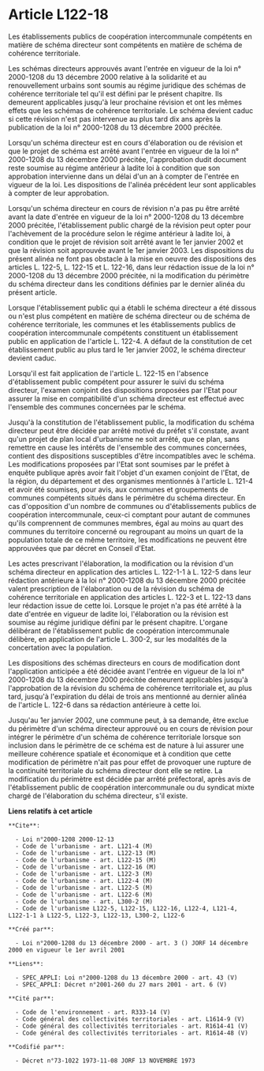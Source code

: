 # Article L122-18

Les établissements publics de coopération intercommunale compétents en matière de schéma directeur sont compétents en matière
de schéma de cohérence territoriale.

Les schémas directeurs approuvés avant l'entrée en vigueur de la loi n° 2000-1208 du 13 décembre 2000 relative à la
solidarité et au renouvellement urbains sont soumis au régime juridique des schémas de cohérence territoriale tel qu'il est
défini par le présent chapitre. Ils demeurent applicables jusqu'à leur prochaine révision et ont les mêmes effets que les
schémas de cohérence territoriale. Le schéma devient caduc si cette révision n'est pas intervenue au plus tard dix ans après
la publication de la loi n° 2000-1208 du 13 décembre 2000 précitée.

Lorsqu'un schéma directeur est en cours d'élaboration ou de révision et que le projet de schéma est arrêté avant l'entrée en
vigueur de la loi n° 2000-1208 du 13 décembre 2000 précitée, l'approbation dudit document reste soumise au régime antérieur à
ladite loi à condition que son approbation intervienne dans un délai d'un an à compter de l'entrée en vigueur de la loi. Les
dispositions de l'alinéa précédent leur sont applicables à compter de leur approbation.

Lorsqu'un schéma directeur en cours de révision n'a pas pu être arrêté avant la date d'entrée en vigueur de la loi n°
2000-1208 du 13 décembre 2000 précitée, l'établissement public chargé de la révision peut opter pour l'achèvement de la
procédure selon le régime antérieur à ladite loi, à condition que le projet de révision soit arrêté avant le 1er janvier 2002
et que la révision soit approuvée avant le 1er janvier 2003. Les dispositions du présent alinéa ne font pas obstacle à la
mise en oeuvre des dispositions des articles L. 122-5, L. 122-15 et L. 122-16, dans leur rédaction issue de la loi n°
2000-1208 du 13 décembre 2000 précitée, ni la modification du périmètre du schéma directeur dans les conditions définies par
le dernier alinéa du présent article.

Lorsque l'établissement public qui a établi le schéma directeur a été dissous ou n'est plus compétent en matière de schéma
directeur ou de schéma de cohérence territoriale, les communes et les établissements publics de coopération intercommunale
compétents constituent un établissement public en application de l'article L. 122-4. A défaut de la constitution de cet
établissement public au plus tard le 1er janvier 2002, le schéma directeur devient caduc.

Lorsqu'il est fait application de l'article L. 122-15 en l'absence d'établissement public compétent pour assurer le suivi du
schéma directeur, l'examen conjoint des dispositions proposées par l'Etat pour assurer la mise en compatibilité d'un schéma
directeur est effectué avec l'ensemble des communes concernées par le  schéma.

Jusqu'à la constitution de l'établissement public, la modification du schéma directeur peut être décidée par arrêté motivé du
préfet s'il constate, avant qu'un projet de plan local d'urbanisme ne soit arrêté, que ce plan, sans remettre en cause les
intérêts de l'ensemble des communes concernées, contient des dispositions susceptibles d'être incompatibles avec le schéma.
Les modifications proposées par l'Etat sont soumises par le préfet à enquête publique après avoir fait l'objet d'un examen
conjoint de l'Etat, de la région, du département et des organismes mentionnés à l'article L. 121-4 et avoir été soumises,
pour avis, aux communes et groupements de communes compétents situés dans le périmètre du schéma directeur. En cas
d'opposition d'un nombre de communes ou d'établissements publics de coopération intercommunale, ceux-ci comptant pour autant
de communes qu'ils comprennent de communes membres, égal au moins au quart des communes du territoire concerné ou regroupant
au moins un quart de la population totale de ce même territoire, les modifications ne peuvent être approuvées que par décret
en Conseil d'Etat.

Les actes prescrivant l'élaboration, la modification ou la révision d'un schéma directeur en application des articles L.
122-1-1 à L. 122-5 dans leur rédaction antérieure à la loi n° 2000-1208 du 13 décembre 2000 précitée valent prescription de
l'élaboration ou de la révision du schéma de cohérence territoriale en application des articles L. 122-3 et L. 122-13 dans
leur rédaction issue de cette loi. Lorsque le projet n'a pas été arrêté à la date d'entrée en vigueur de ladite loi,
l'élaboration ou la révision est soumise au régime juridique défini par le présent chapitre. L'organe délibérant de
l'établissement public de coopération intercommunale délibère, en application de l'article L. 300-2, sur les modalités de la
concertation avec la population.

Les dispositions des schémas directeurs en cours de modification dont l'application anticipée a été décidée avant l'entrée en
vigueur de la loi n° 2000-1208 du 13 décembre 2000 précitée demeurent applicables jusqu'à l'approbation de la révision du
schéma de cohérence territoriale et, au plus tard, jusqu'à l'expiration du délai de trois ans mentionné au dernier alinéa de
l'article L. 122-6 dans sa rédaction antérieure à cette loi.

Jusqu'au 1er janvier 2002, une commune peut, à sa demande, être exclue du périmètre d'un schéma directeur approuvé ou en
cours de révision pour intégrer le périmètre d'un schéma de cohérence territoriale lorsque son inclusion dans le périmètre de
ce schéma est de nature à lui assurer une meilleure cohérence spatiale et économique et à condition que cette modification de
périmètre n'ait pas pour effet de provoquer une rupture de la continuité territoriale du schéma directeur dont elle se
retire. La modification du périmètre est décidée par arrêté préfectoral, après avis de l'établissement public de coopération
intercommunale ou du syndicat mixte chargé de l'élaboration du schéma directeur, s'il existe.

**Liens relatifs à cet article**

	**Cite**:

	  - Loi n°2000-1208 2000-12-13
	  - Code de l'urbanisme - art. L121-4 (M)
	  - Code de l'urbanisme - art. L122-13 (M)
	  - Code de l'urbanisme - art. L122-15 (M)
	  - Code de l'urbanisme - art. L122-16 (M)
	  - Code de l'urbanisme - art. L122-3 (M)
	  - Code de l'urbanisme - art. L122-4 (M)
	  - Code de l'urbanisme - art. L122-5 (M)
	  - Code de l'urbanisme - art. L122-6 (M)
	  - Code de l'urbanisme - art. L300-2 (M)
	  - Code de l'urbanisme L122-5, L122-15, L122-16, L122-4, L121-4, L122-1-1 à L122-5, L122-3, L122-13, L300-2, L122-6

	**Créé par**:

	  - Loi n°2000-1208 du 13 décembre 2000 - art. 3 () JORF 14 décembre 2000 en vigueur le 1er avril 2001

	**Liens**:

	  - SPEC_APPLI: Loi n°2000-1208 du 13 décembre 2000 - art. 43 (V)
	  - SPEC_APPLI: Décret n°2001-260 du 27 mars 2001 - art. 6 (V)

	**Cité par**:

	  - Code de l'environnement - art. R333-14 (V)
	  - Code général des collectivités territoriales - art. L1614-9 (V)
	  - Code général des collectivités territoriales - art. R1614-41 (V)
	  - Code général des collectivités territoriales - art. R1614-48 (V)

	**Codifié par**:

	  - Décret n°73-1022 1973-11-08 JORF 13 NOVEMBRE 1973
